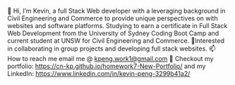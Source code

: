 👋 Hi, I’m Kevin, a full Stack Web developer with a leveraging background in Civil Engineering and Commerce to provide unique perspectives on with websites and software platforms. Studying to earn a certificate in Full Stack Web Development from the University of Sydney Coding Boot Camp and current student at UNSW for Civil Engineering and Commerce.
🌱Interested in collaborating in group projects and developing full stack websites.
📫 How to reach me email me @ kpeng.work1@gmail.com
👀 Checkout my portfolio: https://cn-kp.github.io/homework7-New-Portfolio/ and my LinkedIn: https://www.linkedin.com/in/kevin-peng-3299b41a2/

<!---
cn-kp/cn-kp is a ✨ special ✨ repository because its `README.md` (this file) appears on your GitHub profile.
You can click the Preview link to take a look at your changes.
--->
